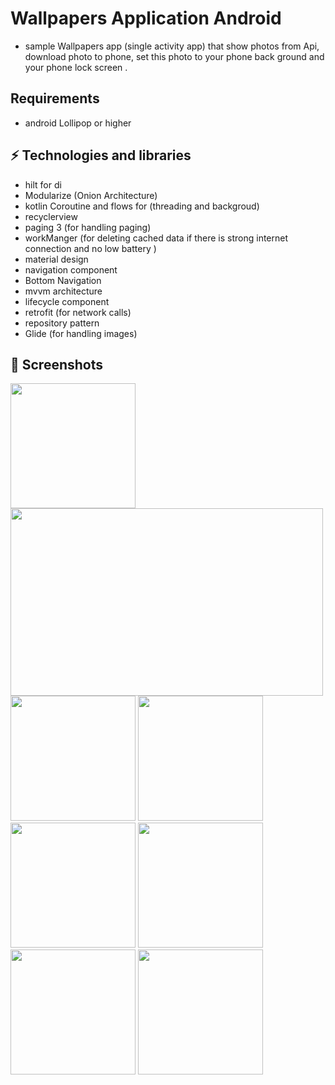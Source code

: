 # Wallpapers Application Android

* sample Wallpapers app (single activity app) that show photos from Api, download photo to phone, set this photo to your phone back ground and your phone lock screen .
## Requirements
 * android Lollipop or higher

## ⚡ Technologies and libraries
* hilt for di
* Modularize (Onion Architecture)
* kotlin Coroutine and flows for (threading and backgroud)
* recyclerview
* paging 3 (for handling paging)
* workManger (for deleting cached data if there is strong internet connection and no low battery )
* material design
* navigation component
* Bottom Navigation 
* mvvm architecture
* lifecycle component
* retrofit (for network calls)
* repository pattern
* Glide (for handling images)

## 📱 Screenshots 

<img src="https://user-images.githubusercontent.com/67449895/229340660-ddc42ce9-8de8-4678-8bd9-325667e52666.jpg" width=200 height=200 /> <img src="https://user-images.githubusercontent.com/67449895/229340669-c501e4b3-8a41-45ec-b009-8179b3269e82.jpg" width=500 height=300 /> <img src="https://user-images.githubusercontent.com/67449895/229340676-c558ad38-5cc7-45a7-bcf5-4dbf3b4c1e4b.jpg" width=200 height=200 /> <img src="https://user-images.githubusercontent.com/67449895/229340682-a4d43288-6127-4099-b1f9-9d2c32575211.jpg" width=200 height=200 /> <img src="https://user-images.githubusercontent.com/67449895/229340687-ac316392-d680-4370-a1b4-3bcd411f281e.jpg" width=200 height=200 /> <img src="https://user-images.githubusercontent.com/67449895/229340690-270d8269-c880-4a6f-9aa0-c03b0f7ccb0b.jpg" width=200 height=200 /> <img src="https://user-images.githubusercontent.com/67449895/229340694-4ecd72cb-3282-4fe0-9632-6ba360ef285c.jpg" width=200 height=200 /> <img src="https://user-images.githubusercontent.com/67449895/229340695-400b59bf-eb96-4a23-a9ad-1d0a010b6833.jpg" width=200 height=200 />
